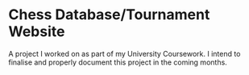 # Chess Database/Tournament Website
A project I worked on as part of my University Coursework. I intend to finalise and properly document this project in the coming months.
